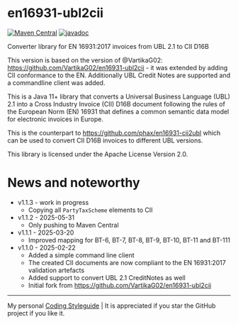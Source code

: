 # en16931-ubl2cii

[![Maven Central](https://maven-badges.herokuapp.com/maven-central/com.helger/en16931-ubl2cii/badge.svg)](https://maven-badges.herokuapp.com/maven-central/com.helger/en16931-ubl2cii) 
[![javadoc](https://javadoc.io/badge2/com.helger/en16931-ubl2cii/javadoc.svg)](https://javadoc.io/doc/com.helger/en16931-ubl2cii)

Converter library for EN 16931:2017 invoices from UBL 2.1 to CII D16B

This version is based on the version of @VartikaG02: https://github.com/VartikaG02/en16931-ubl2cii - it was extended by adding CII conformance to the EN.
 Additionally UBL Credit Notes are supported and a commandline client was added.

This is a Java 11+ library that converts a Universal Business Language (UBL) 2.1 into a Cross Industry Invoice (CII) D16B document following the rules of the European Norm (EN) 16931 that defines a common semantic data model for electronic invoices in Europe.

This is the counterpart to https://github.com/phax/en16931-cii2ubl which can be used to convert CII D16B invoices to different UBL versions.

This library is licensed under the Apache License Version 2.0.

# News and noteworthy

* v1.1.3 - work in progress
    * Copying all `PartyTaxScheme` elements to CII
* v1.1.2 - 2025-05-31
    * Only pushing to Maven Central
* v1.1.1 - 2025-03-20
    * Improved mapping for BT-6, BT-7, BT-8, BT-9, BT-10, BT-11 and BT-111
* v1.1.0 - 2025-02-22
    * Added a simple command line client
    * The created CII documents are now compliant to the EN 16931:2017 validation artefacts
    * Added support to convert UBL 2.1 CreditNotes as well
    * Initial fork from https://github.com/VartikaG02/en16931-ubl2cii

---

My personal [Coding Styleguide](https://github.com/phax/meta/blob/master/CodingStyleguide.md) |
It is appreciated if you star the GitHub project if you like it.
